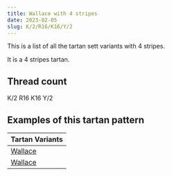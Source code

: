 ```yaml
---
title: Wallace with 4 stripes
date: 2023-02-05
slug: K/2/R16/K16/Y/2
---
```

This is a list of all the tartan sett variants with 4 stripes.

It is a 4 stripes tartan.


## Thread count
K/2 R16 K16 Y/2

## Examples of this tartan pattern

| Tartan Variants |
|---------------|
| [Wallace](/variants/k/2/r16/k16/y/2-k000000-rc00000-yf0c000)||
| [Wallace](/variants/k/2/r16/k16/y/2-k000000-rc80000-yc8c800)||
